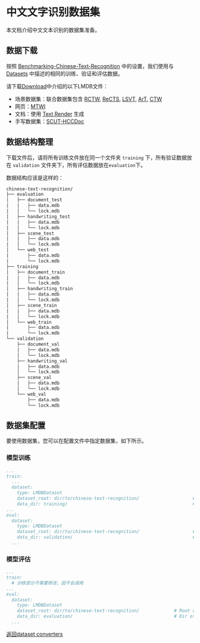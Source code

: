 # 中文文字识别数据集

本文档介绍中文文本识别的数据集准备。

## 数据下载

按照 [Benchmarking-Chinese-Text-Recognition](https://github.com/FudanVI/benchmarking-chinese-text-recognition) 中的设置，我们使用与 [Datasets](https://github.com/FudanVI/benchmarking-chinese-text-recognition#datasets) 中描述的相同的训练、验证和评估数据。

请下载[Download](https://github.com/FudanVI/benchmarking-chinese-text-recognition/blob/main/README.md#download)中介绍的以下LMDB文件：

- 场景数据集：联合数据集包含 [RCTW](https://rctw.vlrlab.net/dataset), [ReCTS](https://rrc.cvc.uab.es/?ch=12&com=downloads), [LSVT](https://rrc.cvc.uab.es/?ch=16&com=introduction), [ArT](https://rrc.cvc.uab.es/?ch=14&com=downloads), [CTW](https://link.springer.com/article/10.1007/s11390-019-1923-y)
- 网页：[MTWI](https://tianchi.aliyun.com/competition/entrance/231684/introduction)
- 文档：使用 [Text Render](https://github.com/oh-my-ocr/text_renderer) 生成
- 手写数据集：[SCUT-HCCDoc](https://github.com/HCIILAB/SCUT-HCCDoc_Dataset_Release)

## 数据结构整理

下载文件后，请将所有训练文件放在同一个文件夹 `training` 下，所有验证数据放在 `validation` 文件夹下，所有评估数据放在`evaluation`下。

数据结构应该是这样的：

```txt
chinese-text-recognition/
├── evaluation
│   ├── document_test
|   |   ├── data.mdb
|   │   └── lock.mdb
│   ├── handwriting_test
|   |   ├── data.mdb
|   │   └── lock.mdb
│   ├── scene_test
|   |   ├── data.mdb
|   │   └── lock.mdb
│   └── web_test
|       ├── data.mdb
|       └── lock.mdb
├── training
│   ├── document_train
|   |   ├── data.mdb
|   │   └── lock.mdb
│   ├── handwriting_train
|   |   ├── data.mdb
|   │   └── lock.mdb
│   ├── scene_train
|   |   ├── data.mdb
|   │   └── lock.mdb
│   └── web_train
|       ├── data.mdb
|       └── lock.mdb
└── validation
    ├── document_val
    |   ├── data.mdb
    │   └── lock.mdb
    ├── handwriting_val
    |   ├── data.mdb
    │   └── lock.mdb
    ├── scene_val
    |   ├── data.mdb
    │   └── lock.mdb
    └── web_val
        ├── data.mdb
        └── lock.mdb

```

## 数据集配置

要使用数据集，您可以在配置文件中指定数据集，如下所示。

### 模型训练

```yaml
...
train:
  ...
  dataset:
    type: LMDBDataset
    dataset_root: dir/to/chinese-text-recognition/                    # Root dir of training dataset
    data_dir: training/                                               # Dir of training dataset, concatenated with `dataset_root` to be the complete dir of training dataset
...
eval:
  dataset:
    type: LMDBDataset
    dataset_root: dir/to/chinese-text-recognition/                    # Root dir of validation dataset
    data_dir: validation/                                             # Dir of validation dataset, concatenated with `dataset_root` to be the complete dir of validation dataset
  ...
```

### 模型评估

```yaml
...
train:
  # 训练部分不需要修改，因不会调用
...
eval:
  dataset:
    type: LMDBDataset
    dataset_root: dir/to/chinese-text-recognition/             # Root dir of evaluation dataset
    data_dir: evaluation/                                      # Dir of evaluation dataset, concatenated with `dataset_root` to be the complete dir of evaluation dataset
  ...
```

[返回dataset converters](converters.md)
